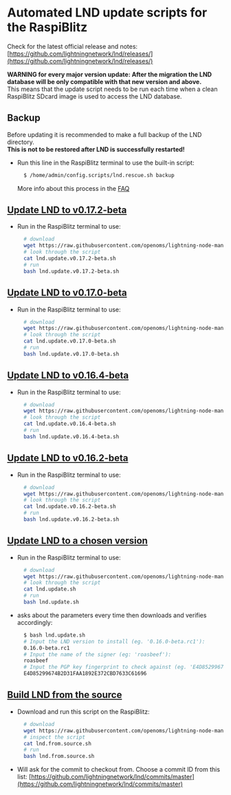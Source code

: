 # Automated LND update scripts for the RaspiBlitz

Check for the latest official release and notes: [https://github.com/lightningnetwork/lnd/releases/](https://github.com/lightningnetwork/lnd/releases/)

**WARNING for every major version update: After the migration the LND database will be only compatible with that new version and above.**  
This means that the update script needs to be run each time when a clean RaspiBlitz SDcard image is used to access the LND database.

## Backup

Before updating it is recommended to make a full backup of the LND directory.  
**This is not to be restored after LND is successfully restarted!**

* Run this line in the RaspiBlitz terminal to use the built-in script:

  ```bash
    $ /home/admin/config.scripts/lnd.rescue.sh backup
  ```

  More info about this process in the [FAQ](https://github.com/raspiblitz/raspiblitz/blob/dev/FAQ.md#2-making-a-complete-lnd-data-backup)

## [Update LND to v0.17.2-beta](https://github.com/openoms/lightning-node-management/tree/en/lnd.updates/lnd.update.v0.17.2-beta.sh)

* Run in the RaspiBlitz terminal to use:

  ```bash
    # download
    wget https://raw.githubusercontent.com/openoms/lightning-node-management/en/lnd.updates/lnd.update.v0.17.2-beta.sh
    # look through the script
    cat lnd.update.v0.17.2-beta.sh
    # run
    bash lnd.update.v0.17.2-beta.sh
  ```

## [Update LND to v0.17.0-beta](https://github.com/openoms/lightning-node-management/tree/en/lnd.updates/lnd.update.v0.17.0-beta.sh)

* Run in the RaspiBlitz terminal to use:

  ```bash
    # download
    wget https://raw.githubusercontent.com/openoms/lightning-node-management/en/lnd.updates/lnd.update.v0.17.0-beta.sh
    # look through the script
    cat lnd.update.v0.17.0-beta.sh
    # run
    bash lnd.update.v0.17.0-beta.sh
  ```

## [Update LND to v0.16.4-beta](https://github.com/openoms/lightning-node-management/tree/en/lnd.updates/lnd.update.v0.16.4-beta.sh)

* Run in the RaspiBlitz terminal to use:

  ```bash
    # download
    wget https://raw.githubusercontent.com/openoms/lightning-node-management/en/lnd.updates/lnd.update.v0.16.4-beta.sh
    # look through the script
    cat lnd.update.v0.16.4-beta.sh
    # run
    bash lnd.update.v0.16.4-beta.sh
  ```

## [Update LND to v0.16.2-beta](https://github.com/openoms/lightning-node-management/tree/en/lnd.updates/lnd.update.v0.16.2-beta.sh)

* Run in the RaspiBlitz terminal to use:

  ```bash
    # download
    wget https://raw.githubusercontent.com/openoms/lightning-node-management/en/lnd.updates/lnd.update.v0.16.2-beta.sh
    # look through the script
    cat lnd.update.v0.16.2-beta.sh
    # run
    bash lnd.update.v0.16.2-beta.sh
  ```

## [Update LND to a chosen version](https://github.com/openoms/lightning-node-management/tree/en/lnd.updates/lnd.update.sh)

* Run in the RaspiBlitz terminal to use:

  ```bash
    # download
    wget https://raw.githubusercontent.com/openoms/lightning-node-management/en/lnd.updates/lnd.update.sh
    # look through the script
    cat lnd.update.sh
    # run
    bash lnd.update.sh
  ```

* asks about the parameters every time then downloads and verifies accordingly:

  ```bash
    $ bash lnd.update.sh
    # Input the LND version to install (eg. '0.16.0-beta.rc1'):
    0.16.0-beta.rc1
    # Input the name of the signer (eg: 'roasbeef'):
    roasbeef
    # Input the PGP key fingerprint to check against (eg. 'E4D85299674B2D31FAA1892E372CBD7633C61696'):
    E4D85299674B2D31FAA1892E372CBD7633C61696
  ```

## [Build LND from the source](https://github.com/openoms/lightning-node-management/tree/en/lnd.updates/lnd.from.source.sh)

* Download and run this script on the RaspiBlitz:

  ```bash
    # download
    wget https://raw.githubusercontent.com/openoms/lightning-node-management/master/lnd.updates/lnd.from.source.sh
    # inspect the script
    cat lnd.from.source.sh
    # run
    bash lnd.from.source.sh
  ```

* Will ask for the commit to checkout from. Choose a commit ID from this list: [https://github.com/lightningnetwork/lnd/commits/master](https://github.com/lightningnetwork/lnd/commits/master)
